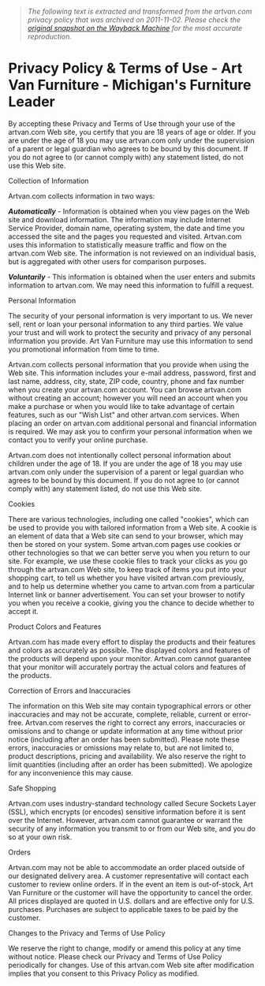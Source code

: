 > *The following text is extracted and transformed from the artvan.com privacy policy that was archived on 2011-11-02. Please check the [original snapshot on the Wayback Machine](https://web.archive.org/web/20111102232813id_/http%3A//www.artvan.com/Furniture/Store/Content_PrivacyPolicy_10001_10052_-1%3FICID%3DFT-Privacy) for the most accurate reproduction.*

# Privacy Policy & Terms of Use - Art Van Furniture - Michigan's Furniture Leader

By accepting these Privacy and Terms of Use through your use of the artvan.com Web site, you certify that you are 18 years of age or older. If you are under the age of 18 you may use artvan.com only under the supervision of a parent or legal guardian who agrees to be bound by this document. If you do not agree to (or cannot comply with) any statement listed, do not use this Web site.

Collection of Information

Artvan.com collects information in two ways:

**_Automatically_** \- Information is obtained when you view pages on the Web site and download information. The information may include Internet Service Provider, domain name, operating system, the date and time you accessed the site and the pages you requested and visited. Artvan.com uses this information to statistically measure traffic and flow on the artvan.com Web site. The information is not reviewed on an individual basis, but is aggregated with other users for comparison purposes.

**_Voluntarily_** \- This information is obtained when the user enters and submits information to artvan.com. We may need this information to fulfill a request.

Personal Information

The security of your personal information is very important to us. We never sell, rent or loan your personal information to any third parties. We value your trust and will work to protect the security and privacy of any personal information you provide. Art Van Furniture may use this information to send you promotional information from time to time.

Artvan.com collects personal information that you provide when using the Web site. This information includes your e-mail address, password, first and last name, address, city, state, ZIP code, country, phone and fax number when you create your artvan.com account. You can browse artvan.com without creating an account; however you will need an account when you make a purchase or when you would like to take advantage of certain features, such as our "Wish List" and other artvan.com services. When placing an order on artvan.com additional personal and financial information is required. We may ask you to confirm your personal information when we contact you to verify your online purchase.

Artvan.com does not intentionally collect personal information about children under the age of 18. If you are under the age of 18 you may use artvan.com only under the supervision of a parent or legal guardian who agrees to be bound by this document. If you do not agree to (or cannot comply with) any statement listed, do not use this Web site.

Cookies

There are various technologies, including one called "cookies", which can be used to provide you with tailored information from a Web site. A cookie is an element of data that a Web site can send to your browser, which may then be stored on your system. Some artvan.com pages use cookies or other technologies so that we can better serve you when you return to our site. For example, we use these cookie files to track your clicks as you go through the artvan.com Web site, to keep track of items you put into your shopping cart, to tell us whether you have visited artvan.com previously, and to help us determine whether you came to artvan.com from a particular Internet link or banner advertisement. You can set your browser to notify you when you receive a cookie, giving you the chance to decide whether to accept it.

Product Colors and Features

Artvan.com has made every effort to display the products and their features and colors as accurately as possible. The displayed colors and features of the products will depend upon your monitor. Artvan.com cannot guarantee that your monitor will accurately portray the actual colors and features of the products.

Correction of Errors and Inaccuracies

The information on this Web site may contain typographical errors or other inaccuracies and may not be accurate, complete, reliable, current or error-free. Artvan.com reserves the right to correct any errors, inaccuracies or omissions and to change or update information at any time without prior notice (including after an order has been submitted). Please note these errors, inaccuracies or omissions may relate to, but are not limited to, product descriptions, pricing and availability. We also reserve the right to limit quantities (including after an order has been submitted). We apologize for any inconvenience this may cause.

Safe Shopping

Artvan.com uses industry-standard technology called Secure Sockets Layer (SSL), which encrypts (or encodes) sensitive information before it is sent over the Internet. However, artvan.com cannot guarantee or warrant the security of any information you transmit to or from our Web site, and you do so at your own risk.

Orders

Artvan.com may not be able to accommodate an order placed outside of our designated delivery area. A customer representative will contact each customer to review online orders. If in the event an item is out-of-stock, Art Van Furniture or the customer will have the opportunity to cancel the order. All prices displayed are quoted in U.S. dollars and are effective only for U.S. purchases. Purchases are subject to applicable taxes to be paid by the customer.

Changes to the Privacy and Terms of Use Policy

We reserve the right to change, modify or amend this policy at any time without notice. Please check our Privacy and Terms of Use Policy periodically for changes. Use of this artvan.com Web site after modification implies that you consent to this Privacy Policy as modified.
